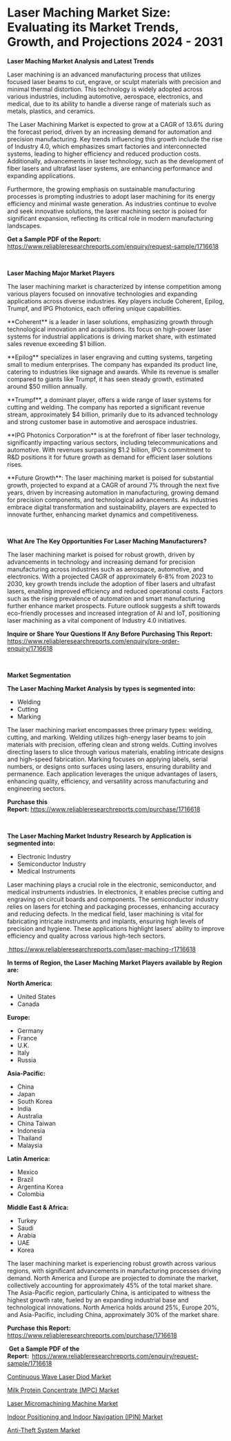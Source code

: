 <p><h1>Laser Maching Market Size: Evaluating its Market Trends, Growth, and Projections 2024 - 2031</h1></p><p><strong>Laser Maching Market Analysis and Latest Trends</strong></p>
<p><p>Laser machining is an advanced manufacturing process that utilizes focused laser beams to cut, engrave, or sculpt materials with precision and minimal thermal distortion. This technology is widely adopted across various industries, including automotive, aerospace, electronics, and medical, due to its ability to handle a diverse range of materials such as metals, plastics, and ceramics.</p><p>The Laser Machining Market is expected to grow at a CAGR of 13.6% during the forecast period, driven by an increasing demand for automation and precision manufacturing. Key trends influencing this growth include the rise of Industry 4.0, which emphasizes smart factories and interconnected systems, leading to higher efficiency and reduced production costs. Additionally, advancements in laser technology, such as the development of fiber lasers and ultrafast laser systems, are enhancing performance and expanding applications.</p><p>Furthermore, the growing emphasis on sustainable manufacturing processes is prompting industries to adopt laser machining for its energy efficiency and minimal waste generation. As industries continue to evolve and seek innovative solutions, the laser machining sector is poised for significant expansion, reflecting its critical role in modern manufacturing landscapes.</p></p>
<p><strong>Get a Sample PDF of the Report:&nbsp;</strong> <a href="https://www.reliableresearchreports.com/enquiry/request-sample/1716618?utm_campaign=7&utm_medium=2&utm_source=Github&utm_content=ia&utm_term=10102024&utm_id=laser-maching">https://www.reliableresearchreports.com/enquiry/request-sample/1716618</a></p>
<p>&nbsp;</p>
<p><strong>Laser Maching Major Market Players</strong></p>
<p><p>The laser machining market is characterized by intense competition among various players focused on innovative technologies and expanding applications across diverse industries. Key players include Coherent, Epilog, Trumpf, and IPG Photonics, each offering unique capabilities.</p><p>**Coherent** is a leader in laser solutions, emphasizing growth through technological innovation and acquisitions. Its focus on high-power laser systems for industrial applications is driving market share, with estimated sales revenue exceeding $1 billion.</p><p>**Epilog** specializes in laser engraving and cutting systems, targeting small to medium enterprises. The company has expanded its product line, catering to industries like signage and awards. While its revenue is smaller compared to giants like Trumpf, it has seen steady growth, estimated around $50 million annually.</p><p>**Trumpf**, a dominant player, offers a wide range of laser systems for cutting and welding. The company has reported a significant revenue stream, approximately $4 billion, primarily due to its advanced technology and strong customer base in automotive and aerospace industries.</p><p>**IPG Photonics Corporation** is at the forefront of fiber laser technology, significantly impacting various sectors, including telecommunications and automotive. With revenues surpassing $1.2 billion, IPG's commitment to R&D positions it for future growth as demand for efficient laser solutions rises.</p><p>**Future Growth**: The laser machining market is poised for substantial growth, projected to expand at a CAGR of around 7% through the next five years, driven by increasing automation in manufacturing, growing demand for precision components, and technological advancements. As industries embrace digital transformation and sustainability, players are expected to innovate further, enhancing market dynamics and competitiveness.</p></p>
<p>&nbsp;</p>
<p><strong>What Are The Key Opportunities For Laser Maching Manufacturers?</strong></p>
<p><p>The laser machining market is poised for robust growth, driven by advancements in technology and increasing demand for precision manufacturing across industries such as aerospace, automotive, and electronics. With a projected CAGR of approximately 6-8% from 2023 to 2030, key growth trends include the adoption of fiber lasers and ultrafast lasers, enabling improved efficiency and reduced operational costs. Factors such as the rising prevalence of automation and smart manufacturing further enhance market prospects. Future outlook suggests a shift towards eco-friendly processes and increased integration of AI and IoT, positioning laser machining as a vital component of Industry 4.0 initiatives.</p></p>
<p><strong>Inquire or Share Your Questions If Any Before Purchasing This Report:</strong> <a href="https://www.reliableresearchreports.com/enquiry/pre-order-enquiry/1716618?utm_campaign=7&utm_medium=2&utm_source=Github&utm_content=ia&utm_term=10102024&utm_id=laser-maching">https://www.reliableresearchreports.com/enquiry/pre-order-enquiry/1716618</a></p>
<p>&nbsp;</p>
<p><strong>Market Segmentation</strong></p>
<p><strong>The Laser Maching Market Analysis by types is segmented into:</strong></p>
<p><ul><li>Welding</li><li>Cutting</li><li>Marking</li></ul></p>
<p><p>The laser machining market encompasses three primary types: welding, cutting, and marking. Welding utilizes high-energy laser beams to join materials with precision, offering clean and strong welds. Cutting involves directing lasers to slice through various materials, enabling intricate designs and high-speed fabrication. Marking focuses on applying labels, serial numbers, or designs onto surfaces using lasers, ensuring durability and permanence. Each application leverages the unique advantages of lasers, enhancing quality, efficiency, and versatility across manufacturing and engineering sectors.</p></p>
<p><strong>Purchase this Report:&nbsp;</strong><a href="https://www.reliableresearchreports.com/purchase/1716618?utm_campaign=7&utm_medium=2&utm_source=Github&utm_content=ia&utm_term=10102024&utm_id=laser-maching">https://www.reliableresearchreports.com/purchase/1716618</a></p>
<p>&nbsp;</p>
<p><strong>The Laser Maching Market Industry Research by Application is segmented into:</strong></p>
<p><ul><li>Electronic Industry</li><li>Semiconductor Industry</li><li>Medical Instruments</li></ul></p>
<p><p>Laser machining plays a crucial role in the electronic, semiconductor, and medical instruments industries. In electronics, it enables precise cutting and engraving on circuit boards and components. The semiconductor industry relies on lasers for etching and packaging processes, enhancing accuracy and reducing defects. In the medical field, laser machining is vital for fabricating intricate instruments and implants, ensuring high levels of precision and hygiene. These applications highlight lasers' ability to improve efficiency and quality across various high-tech sectors.</p></p>
<p><a href="https://www.reliableresearchreports.com/laser-maching-r1716618?utm_campaign=7&utm_medium=2&utm_source=Github&utm_content=ia&utm_term=10102024&utm_id=laser-maching">&nbsp;https://www.reliableresearchreports.com/laser-maching-r1716618</a></p>
<p><strong>In terms of Region, the Laser Maching Market Players available by Region are:</strong></p>
<p>
    <p> <strong> North America: </strong>
        <ul>
            <li>United States</li>
            <li>Canada</li>
        </ul>
        </p> 
    <p> <strong> Europe: </strong>
        <ul>
            <li>Germany</li>
            <li>France</li>
            <li>U.K.</li>
            <li>Italy</li>
            <li>Russia</li>
        </ul>
        </p> 
    <p> <strong> Asia-Pacific: </strong>
        <ul>
            <li>China</li>
            <li>Japan</li>
            <li>South Korea</li>
            <li>India</li>
            <li>Australia</li>
            <li>China Taiwan</li>
            <li>Indonesia</li>
            <li>Thailand</li>
            <li>Malaysia</li>
        </ul>
        </p> 
    <p> <strong> Latin America: </strong>
        <ul>
            <li>Mexico</li>
            <li>Brazil</li>
            <li>Argentina Korea</li>
            <li>Colombia</li>
        </ul>
        </p> 
    <p> <strong> Middle East & Africa: </strong>
        <ul>
            <li>Turkey</li>
            <li>Saudi</li>
            <li>Arabia</li>
            <li>UAE</li>
            <li>Korea</li>
        </ul>
    </p>
    </p>
<p><p>The laser machining market is experiencing robust growth across various regions, with significant advancements in manufacturing processes driving demand. North America and Europe are projected to dominate the market, collectively accounting for approximately 45% of the total market share. The Asia-Pacific region, particularly China, is anticipated to witness the highest growth rate, fueled by an expanding industrial base and technological innovations. North America holds around 25%, Europe 20%, and Asia-Pacific, including China, approximately 30% of the market share.</p></p>
<p><strong>Purchase this Report: </strong><a href="https://www.reliableresearchreports.com/purchase/1716618?utm_campaign=7&utm_medium=2&utm_source=Github&utm_content=ia&utm_term=10102024&utm_id=laser-maching">https://www.reliableresearchreports.com/purchase/1716618</a></p>
<p>&nbsp;<strong>Get a Sample PDF of the Report:&nbsp;&nbsp;</strong><a href="https://www.reliableresearchreports.com/enquiry/request-sample/1716618?utm_campaign=7&utm_medium=2&utm_source=Github&utm_content=ia&utm_term=10102024&utm_id=laser-maching">https://www.reliableresearchreports.com/enquiry/request-sample/1716618</a></p>
<p><strong></strong></p>
<p><p><a href="https://github.com/MelgarBasny/Market-Research-Report-List-1/blob/main/continuous-wave-laser-diod-market.md?utm_campaign=7&utm_medium=2&utm_source=Github&utm_content=ia&utm_term=10102024&utm_id=laser-maching">Continuous Wave Laser Diod Market</a></p><p><a href="https://issuu.com/reportprime-2/docs/milk-protein-concentrate-mpc-market_ae2adb473d1536?utm_campaign=7&utm_medium=2&utm_source=Github&utm_content=ia&utm_term=10102024&utm_id=laser-maching">Milk Protein Concentrate (MPC) Market</a></p><p><a href="https://github.com/MarilynDouglas476/Market-Research-Report-List-1/blob/main/laser-micromachining-machine-market.md?utm_campaign=7&utm_medium=2&utm_source=Github&utm_content=ia&utm_term=10102024&utm_id=laser-maching">Laser Micromachining Machine Market</a></p><p><a href="https://www.linkedin.com/pulse/indoor-positioning-navigation-ipin-market-share-analysis-svyze?utm_campaign=7&utm_medium=2&utm_source=Github&utm_content=ia&utm_term=10102024&utm_id=laser-maching">Indoor Positioning and Indoor Navigation (IPIN) Market</a></p><p><a href="https://www.linkedin.com/pulse/insights-anti-theft-system-market-players-size-geographical-4tdee?utm_campaign=7&utm_medium=2&utm_source=Github&utm_content=ia&utm_term=10102024&utm_id=laser-maching">Anti-Theft System Market</a></p></p>